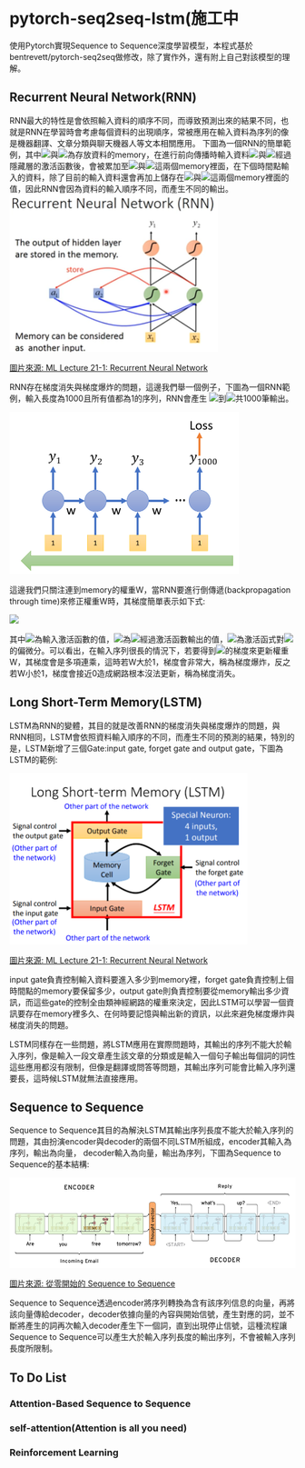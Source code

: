 # pytorch-seq2seq-lstm(施工中
使用Pytorch實現Sequence to Sequence深度學習模型，本程式基於bentrevett/pytorch-seq2seq做修改，除了實作外，還有附上自己對該模型的理解。
## Recurrent Neural Network(RNN)
RNN最大的特性是會依照輸入資料的順序不同，而導致預測出來的結果不同，也就是RNN在學習時會考慮每個資料的出現順序，常被應用在輸入資料為序列的像是機器翻譯、文章分類與聊天機器人等文本相關應用。
下圖為一個RNN的簡單範例，其中<img src="http://chart.googleapis.com/chart?cht=tx&chl= a_{1}" style="border:none;">與<img src="http://chart.googleapis.com/chart?cht=tx&chl= a_{2}" style="border:none;">為存放資料的memory，在進行前向傳播時輸入資料<img src="http://chart.googleapis.com/chart?cht=tx&chl= x_{1}" style="border:none;">與<img src="http://chart.googleapis.com/chart?cht=tx&chl= x_{2}" style="border:none;">經過隱藏層的激活函數後，會被累加至<img src="http://chart.googleapis.com/chart?cht=tx&chl= a_{1}" style="border:none;">與<img src="http://chart.googleapis.com/chart?cht=tx&chl= a_{2}" style="border:none;">這兩個memory裡面，在下個時間點輸入的資料，除了目前的輸入資料還會再加上儲存在<img src="http://chart.googleapis.com/chart?cht=tx&chl= a_{1}" style="border:none;">與<img src="http://chart.googleapis.com/chart?cht=tx&chl= a_{2}" style="border:none;">這兩個memory裡面的值，因此RNN會因為資料的輸入順序不同，而產生不同的輸出。
<img width="367" height="278" src="/image/RNN.png">

<a href="https://www.youtube.com/watch?v=xCGidAeyS4M&ab_channel=Hung-yiLee/">圖片來源: ML Lecture 21-1: Recurrent Neural Network</a>

RNN存在梯度消失與梯度爆炸的問題，這邊我們舉一個例子，下圖為一個RNN範例，輸入長度為1000且所有值都為1的序列，RNN會產生
<img src="http://chart.googleapis.com/chart?cht=tx&chl= y_{1}" style="border:none;">到<img src="http://chart.googleapis.com/chart?cht=tx&chl= y_{1000}" style="border:none;">共1000筆輸出。

<img width="404" height="286" src="/image/rnn_problem_example.png">

這邊我們只關注連到memory的權重W，當RNN要進行倒傳遞(backpropagation through time)來修正權重W時，其梯度簡單表示如下式:

<img src="http://chart.googleapis.com/chart?cht=tx&chl= \frac{\partial{a_{999}}}{\partial{z_1}}=f'(z_{999})wf'(z_{998})w...f'(z_{1})" style="border:none;">

其中<img src="http://chart.googleapis.com/chart?cht=tx&chl= z_i" style="border:none;">為輸入激活函數的值，<img src="http://chart.googleapis.com/chart?cht=tx&chl= a_i" style="border:none;">為<img src="http://chart.googleapis.com/chart?cht=tx&chl= z_i" style="border:none;">經過激活函數輸出的值，<img src="http://chart.googleapis.com/chart?cht=tx&chl= f'(z_i)" style="border:none;">為激活函式對<img src="http://chart.googleapis.com/chart?cht=tx&chl= z_i" style="border:none;">的偏微分。可以看出，在輸入序列很長的情況下，若要得到<img src="http://chart.googleapis.com/chart?cht=tx&chl= z_1" style="border:none;">的梯度來更新權重W，其梯度會是多項連乘，這時若W大於1，梯度會非常大，稱為梯度爆炸，反之若W小於1，梯度會接近0造成網路根本沒法更新，稱為梯度消失。

## Long Short-Term Memory(LSTM)  
LSTM為RNN的變體，其目的就是改善RNN的梯度消失與梯度爆炸的問題，與RNN相同，LSTM會依照資料輸入順序的不同，而產生不同的預測的結果，特別的是，LSTM新增了三個Gate:input gate, forget gate and output gate，下圖為LSTM的範例:

<img width="419" height="302" src="/image/LSTM.png">

<a href="https://www.youtube.com/watch?v=xCGidAeyS4M&ab_channel=Hung-yiLee/">圖片來源: ML Lecture 21-1: Recurrent Neural Network</a>

input gate負責控制輸入資料要進入多少到memory裡，forget gate負責控制上個時間點的memory要保留多少，output gate則負責控制要從memory輸出多少資訊，而這些gate的控制全由類神經網路的權重來決定，因此LSTM可以學習一個資訊要存在memory裡多久、在何時要記憶與輸出新的資訊，以此來避免梯度爆炸與梯度消失的問題。

LSTM同樣存在一些問題，將LSTM應用在實際問題時，其輸出的序列不能大於輸入序列，像是輸入一段文章產生該文章的分類或是輸入一個句子輸出每個詞的詞性這些應用都沒有限制，但像是翻譯或問答等問題，其輸出序列可能會比輸入序列還要長，這時候LSTM就無法直接應用。

## Sequence to Sequence
Sequence to Sequence其目的為解決LSTM其輸出序列長度不能大於輸入序列的問題，其由扮演encoder與decoder的兩個不同LSTM所組成，encoder其輸入為序列，輸出為向量，
decoder輸入為向量，輸出為序列，下圖為Sequence to Sequence的基本結構:

<img width="528" height="159" src="/image/seq2seq.png">

<a href="http://zake7749.github.io/2017/09/28/Sequence-to-Sequence-tutorial/">圖片來源: 從零開始的 Sequence to Sequence</a>

Sequence to Sequence透過encoder將序列轉換為含有該序列信息的向量，再將該向量傳給decoder，decoder依據向量的內容與開始信號<START>，產生對應的詞，並不斷將產生的詞再次輸入decoder產生下一個詞，直到出現停止信號<END>，這種流程讓Sequence to Sequence可以產生大於輸入序列長度的輸出序列，不會被輸入序列長度所限制。

## To Do List
### Attention-Based Sequence to Sequence
### self-attention(Attention is all you need)
### Reinforcement Learning
